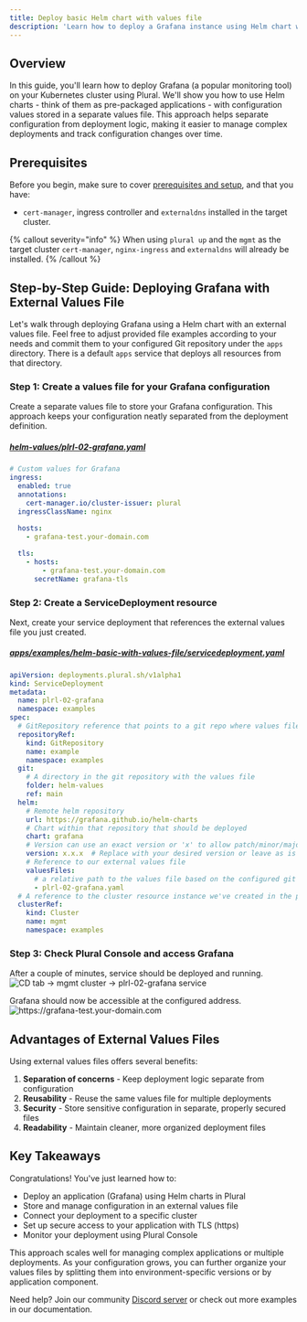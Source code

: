 ```yaml
---
title: Deploy basic Helm chart with values file
description: 'Learn how to deploy a Grafana instance using Helm chart with configuration values stored in a separate values file, including ingress setup and TLS configuration'
---
```


## Overview

In this guide, you'll learn how to deploy Grafana (a popular monitoring tool) on your Kubernetes cluster using Plural.
We'll show you how to use Helm charts - think of them as pre-packaged applications - with configuration values stored in a separate values file.
This approach helps separate configuration from deployment logic, making it easier to manage complex deployments and track
configuration changes over time.

## Prerequisites

Before you begin, make sure to cover [prerequisites and setup](../#prerequisites), and that you have:
- `cert-manager`, ingress controller and `externaldns` installed in the target cluster.

{% callout severity="info" %}
When using `plural up` and the `mgmt` as the target cluster `cert-manager`, `nginx-ingress` and `externaldns` will already be installed.
{% /callout %}

## Step-by-Step Guide: Deploying Grafana with External Values File
Let's walk through deploying Grafana using a Helm chart with an external values file. Feel free to adjust provided file
examples according to your needs and commit them to your configured Git repository under the `apps` directory. There is a
default `apps` service that deploys all resources from that directory.

### Step 1: Create a values file for your Grafana configuration
Create a separate values file to store your Grafana configuration. This approach keeps your configuration neatly separated from the deployment definition.

##### [helm-values/plrl-02-grafana.yaml](#TODO)
```yaml
# Custom values for Grafana
ingress:
  enabled: true
  annotations:
    cert-manager.io/cluster-issuer: plural
  ingressClassName: nginx
  
  hosts:
    - grafana-test.your-domain.com

  tls:
    - hosts:
        - grafana-test.your-domain.com
      secretName: grafana-tls
```
### Step 2: Create a ServiceDeployment resource
Next, create your service deployment that references the external values file you just created.

##### [apps/examples/helm-basic-with-values-file/servicedeployment.yaml](#TODO)
```yaml
apiVersion: deployments.plural.sh/v1alpha1
kind: ServiceDeployment
metadata:
  name: plrl-02-grafana
  namespace: examples
spec:
  # GitRepository reference that points to a git repo where values file is stored
  repositoryRef:
    kind: GitRepository
    name: example
    namespace: examples
  git:
    # A directory in the git repository with the values file
    folder: helm-values
    ref: main
  helm:
    # Remote helm repository
    url: https://grafana.github.io/helm-charts
    # Chart within that repository that should be deployed
    chart: grafana
    # Version can use an exact version or 'x' to allow patch/minor/major version bumps without user interaction
    version: x.x.x  # Replace with your desired version or leave as is to always use the latest version
    # Reference to our external values file
    valuesFiles:
      # a relative path to the values file based on the configured git folder
      - plrl-02-grafana.yaml
  # A reference to the cluster resource instance we've created in the previous step
  clusterRef:
    kind: Cluster
    name: mgmt
    namespace: examples
```

### Step 3: Check Plural Console and access Grafana
After a couple of minutes, service should be deployed and running.
![](/assets/examples/plrl-02-grafana-1.png 'CD tab -> mgmt cluster -> plrl-02-grafana service')

Grafana should now be accessible at the configured address.
![](/assets/examples/plrl-01-grafana-2.png 'https://grafana-test.your-domain.com')

## Advantages of External Values Files
Using external values files offers several benefits:
1. **Separation of concerns** - Keep deployment logic separate from configuration
3. **Reusability** - Reuse the same values file for multiple deployments
4. **Security** - Store sensitive configuration in separate, properly secured files
5. **Readability** - Maintain cleaner, more organized deployment files

## Key Takeaways
Congratulations! You've just learned how to:
- Deploy an application (Grafana) using Helm charts in Plural
- Store and manage configuration in an external values file
- Connect your deployment to a specific cluster
- Set up secure access to your application with TLS (https)
- Monitor your deployment using Plural Console

This approach scales well for managing complex applications or multiple deployments. As your configuration grows, you can further organize your values files by splitting them into environment-specific versions or by application component.

Need help? Join our community [Discord server](https://discord.com/invite/bEBAMXV64s) or check out more examples in our documentation.
